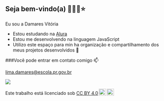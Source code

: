 ## Seja bem-vindo(a) 💜🐺🥀⭐
Eu sou a Damares Vitória
  - Estou estudando na [Alura](https://www.alura.com.br)
- Estou me desenvolvendo na linguagem JavaScript
- Utilizo este espaço para min ha organização e compartilhamento dos meus projetos desenvolvidos 🤎

###Você pode entrar em contato comigo 📫

lima.damares@escola.pr.gov.br

![](https://media.tenor.com/j1HZ3bN5X5sAAAAi/animr-anime-girl.gif
)
<p xmlns:cc="http://creativecommons.org/ns#" >Este trabalho está licenciado sob <a href="https://creativecommons.org/licenses/by/4.0/?ref=chooser-v1" target="_blank" rel="license noopener noreferrer" style="display:inline-block;">CC BY 4.0<img style="height:22px!important;margin-left:3px;vertical-align:text-bottom;" src="https://mirrors.creativecommons.org/presskit/icons/cc.svg?ref=chooser-v1" alt=""><img style="height:22px!important;margin-left:3px;vertical-align:text-bottom;" src="https://mirrors.creativecommons.org/presskit/icons/by.svg?ref=chooser-v1" alt=""></a></p>
